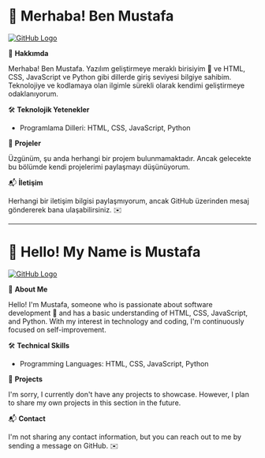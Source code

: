 # 👋 Merhaba! Ben Mustafa

[![GitHub Logo](https://github.com/IPeOnI/avatar.png)](https://github.com/IPeOnI)

🧐 **Hakkımda**

Merhaba! Ben Mustafa. Yazılım geliştirmeye meraklı birisiyim 🚀 ve HTML, CSS, JavaScript ve Python gibi dillerde giriş seviyesi bilgiye sahibim. Teknolojiye ve kodlamaya olan ilgimle sürekli olarak kendimi geliştirmeye odaklanıyorum.

🛠️ **Teknolojik Yetenekler**

- Programlama Dilleri: HTML, CSS, JavaScript, Python

📂 **Projeler**

Üzgünüm, şu anda herhangi bir projem bulunmamaktadır. Ancak gelecekte bu bölümde kendi projelerimi paylaşmayı düşünüyorum.

📬 **İletişim**

Herhangi bir iletişim bilgisi paylaşmıyorum, ancak GitHub üzerinden mesaj göndererek bana ulaşabilirsiniz. ✉️

---

# 👋 Hello! My Name is Mustafa

[![GitHub Logo](https://github.com/IPeOnI/avatar.png)](https://github.com/IPeOnI)

🧐 **About Me**

Hello! I'm Mustafa, someone who is passionate about software development 🚀 and has a basic understanding of HTML, CSS, JavaScript, and Python. With my interest in technology and coding, I'm continuously focused on self-improvement.

🛠️ **Technical Skills**

- Programming Languages: HTML, CSS, JavaScript, Python

📂 **Projects**

I'm sorry, I currently don't have any projects to showcase. However, I plan to share my own projects in this section in the future.

📬 **Contact**

I'm not sharing any contact information, but you can reach out to me by sending a message on GitHub. ✉️
